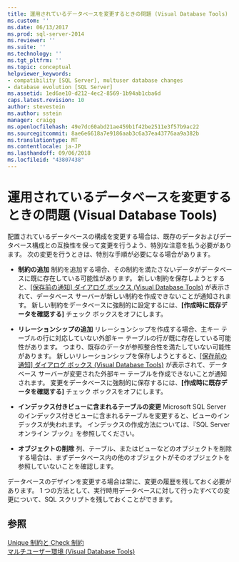 ```yaml
---
title: 運用されているデータベースを変更するときの問題 (Visual Database Tools) | Microsoft Docs
ms.custom: ''
ms.date: 06/13/2017
ms.prod: sql-server-2014
ms.reviewer: ''
ms.suite: ''
ms.technology: ''
ms.tgt_pltfrm: ''
ms.topic: conceptual
helpviewer_keywords:
- compatibility [SQL Server], multuser database changes
- database evolution [SQL Server]
ms.assetid: 1ed6ae10-d212-4ec2-8569-1b94ab1cba6d
caps.latest.revision: 10
author: stevestein
ms.author: sstein
manager: craigg
ms.openlocfilehash: 49e7dc60abd21ae459b1f42be2511e3f57b9ac22
ms.sourcegitcommit: 8ae6e6618a7e9186aab3c6a37ea43776aa9a382b
ms.translationtype: MT
ms.contentlocale: ja-JP
ms.lasthandoff: 09/06/2018
ms.locfileid: "43807438"
---
```

# <a name="issues-of-database-evolution-visual-database-tools"></a>運用されているデータベースを変更するときの問題 (Visual Database Tools)
  配置されているデータベースの構成を変更する場合は、既存のデータおよびデータベース構成との互換性を保って変更を行うよう、特別な注意を払う必要があります。 次の変更を行うときは、特別な手順が必要になる場合があります。  
  
-   **制約の追加** 制約を追加する場合、その制約を満たさないデータがデータベースに既に存在している可能性があります。 新しい制約を保存しようとすると、[[保存前の通知] ダイアログ ボックス (Visual Database Tools)](visual-database-tools.md) が表示されて、データベース サーバーが新しい制約を作成できないことが通知されます。 新しい制約をデータベースに強制的に設定するには、**[作成時に既存データを確認する]** チェック ボックスをオフにします。  
  
-   **リレーションシップの追加** リレーションシップを作成する場合、主キー テーブルの行に対応していない外部キー テーブルの行が既に存在している可能性があります。 つまり、既存のデータが参照整合性を満たしていない可能性があります。 新しいリレーションシップを保存しようとすると、[[保存前の通知] ダイアログ ボックス (Visual Database Tools)](visual-database-tools.md) が表示されて、データベース サーバーが変更された外部キー テーブルを作成できないことが通知されます。 変更をデータベースに強制的に保存するには、**[作成時に既存データを確認する]** チェック ボックスをオフにします。  
  
-   **インデックス付きビューに含まれるテーブルの変更** Microsoft SQL Server のインデックス付きビューに含まれるテーブルを変更すると、ビューのインデックスが失われます。 インデックスの作成方法については、『SQL Server オンライン ブック』を参照してください。  
  
-   **オブジェクトの削除** 列、テーブル、またはビューなどのオブジェクトを削除する場合は、まずデータベース内の他のオブジェクトがそのオブジェクトを参照していないことを確認します。  
  
 データベースのデザインを変更する場合は常に、変更の履歴を残しておく必要があります。 1 つの方法として、実行時用データベースに対して行ったすべての変更について、SQL スクリプトを残しておくことができます。  
  
## <a name="see-also"></a>参照  
 [Unique 制約と Check 制約](../../relational-databases/tables/unique-constraints-and-check-constraints.md)   
 [マルチユーザー環境 (Visual Database Tools)](multiuser-environments-visual-database-tools.md)  
  
  
